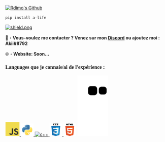 <a href="https://discord.gg/UDfBDeVMpU" target="_blank"> <img src="https://cdn.discordapp.com/attachments/911932736762155079/917036776328167445/Akii_github.png" alt="Rdimo's Github"/></a>
```py
pip install a-life
```

<a href="https://discord.gg/UDfBDeVMpU" target="_blank"> <img src="https://discord.com/api/guilds/907732412090425354/widget.png?style=shield" alt="shield.png"></a>

📩・**Vous-voulez me contacter ? Venez sur mon [Discord](https://discord.gg/UDfBDeVMpU) ou ajoutez moi : Akii#8792**
</a></p>
🌐・**Website: Soon...**
<h3 style="font-family:verdana" align="left">Languages que je connais/ai de l'expérience :</h3>
<p align="left"> <a href="https://developer.mozilla.org/en-US/docs/Web/JavaScript" target="_blank"> <img src="https://raw.githubusercontent.com/devicons/devicon/master/icons/javascript/javascript-original.svg" alt="javascript" width="45" height="45"/> </a> <a href="https://www.python.org" target="_blank"> <img src="https://raw.githubusercontent.com/devicons/devicon/master/icons/python/python-original.svg" alt="python" width="40" height="40"/> </a> <a href="https://www.w3schools.com/cpp/" target="_blank"> <img src="https://upload.wikimedia.org/wikipedia/commons/1/18/ISO_C%2B%2B_Logo.svg" alt="c++" width="40" height="40"/> </a> <a href="https://www.w3schools.com/css/" target="_blank"> <img src="https://raw.githubusercontent.com/devicons/devicon/master/icons/css3/css3-original-wordmark.svg" alt="css3" width="40" height="40"/> </a> <a href="https://www.w3schools.com/html/" target="_blank"> <img src="https://raw.githubusercontent.com/devicons/devicon/master/icons/html5/html5-original-wordmark.svg" alt="html5" width="40" height="40"/></a>
<a target="_blank"><img src="https://github.com/rafaballerini/rafaballerini/blob/output/github-contribution-grid-snake.svg" alt="sneke"></a>
